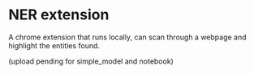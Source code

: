 # NER extension
A chrome extension that runs locally, can scan through a webpage and highlight the entities found.

(upload pending for simple_model and notebook)
